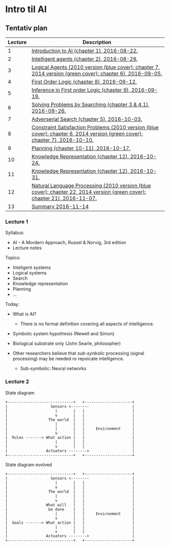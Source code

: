 # Intro til AI

## Tentativ plan
| Lecture | Description
| --- | ----
| 1 | [Introduction to AI (chapter 1), 2016-08-22.](#lecture-1)
| 2 | [Intelligent agents (chapter 2), 2016-08-29.](#lecture-2)
| 3 | [Logical Agents (2010 version (blue cover): chapter 7, 2014 version (green cover): chapter 6), 2016-09-05.](#lecture-3)
| 4 | [First Order Logic (chapter 8), 2016-09-12.](#lecture-4)
| 5 | [Inference in First order Logic (chapter 9), 2016-09-19.](#lecture-5)
| 6 | [Solving Problems by Searching (chapter 3 & 4.1), 2016-09-26.](#lecture-6)
| 7 | [Adverserial Search (chapter 5), 2016-10-03.](#lecture-7)
| 8 | [Constraint Satisfaction Problems (2010 version (blue cover): chapter 6, 2014 version (green cover): chapter 7), 2016-10-10.](#lecture-8)
| 9 | [Planning (chapter 10-11), 2016-10-17.](#lecture-9)
| 10 | [Knowledge Representation (chapter 12), 2016-10-24.](#lecture-10)
| 11 | [Knowledge Representation (chapter 12), 2016-10-31.](#lecture-11)
| 12 | [Natural Language Processing (2010 version (blue cover): chapter 22, 2014 version (green cover): chapter 21), 2016-11-07.](#lecture-12)
| 13 | [Summary 2016-11-14](#lecture-13)

### Lecture 1

Syllabus:
- AI - A Mordern Approach, Russel & Norvig, 3rd edition
- Lecture notes


Topics:
- Inteligent systems
- Logical systems
- Search
- Knowledge representation
- Planning
- ...

Today:
- What is AI?
  - There is no formal definition covering all aspects of intelligence.

- Symbolic system hypothesis (Newell and Simon)
- Biological substrate only (John Searle, philosopher)
- Other researchers believe that *sub-synbolic* processing (signal processing) may be needed ro repoicate intelligence.
  - Sub-symbolic: Neural networks

### Lecture 2

State diagram

```
+-----------------------------+   +---------------------+
|                   Sensors <--------                   |
|                     |       |   |                     |
|                     v       |   |                     |
|                  The world  |   |                     |
|                     |       |   |                     |
|                     |       |   |     Environment     |
|                     v       |   |                     |
|  Rules -------> What action |   |                     |
|                     |       |   |                     |
|                     v       |   |                     |
|                 Actuators -------->                   |
+-----------------------------+   +---------------------+
```

State diagram evolved

```
+-----------------------------+   +---------------------+
|                   Sensors <--------                   |
|                     |       |   |                     |
|                     v       |   |                     |
|                  The world  |   |                     |
|                     |       |   |                     |
|                     v       |   |                     |
|                 What will   |   |                     |
|                  be done    |   |                     |
|                     |       |   |     Environment     |
|                     v       |   |                     |
|  Goals -------> What action |   |                     |
|                     |       |   |                     |
|                     v       |   |                     |
|                 Actuators -------->                   |
+-----------------------------+   +---------------------+
```

